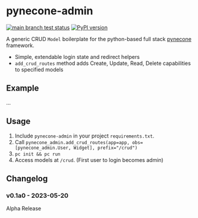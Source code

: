 # pynecone-admin

[![main branch test status](https://github.com/trivial-intelligence/pynecone-admin/actions/workflows/test.yml/badge.svg?branch=main)](https://github.com/trivial-intelligence/pynecone-admin/actions/workflows/test.yml?query=branch%3Amain)
[![PyPI version](https://badge.fury.io/py/pynecone-admin.svg)](https://pypi.org/project/pynecone-admin)

A generic CRUD `Model` boilerplate for the python-based full stack
[pynecone](https://pynecone.io) framework.

* Simple, extendable login state and redirect helpers
* `add_crud_routes` method adds Create, Update, Read, Delete
  capabilities to specified models

## Example

...

## Usage

1. Include `pynecone-admin` in your project `requirements.txt`.
2. Call `pynecone_admin.add_crud_routes(app=app, obs=[pynecone_admin.User, Widget], prefix="/crud")`
3. `pc init && pc run`
4. Access models at `/crud`. (First user to login becomes admin)

## Changelog

### v0.1a0 - 2023-05-20

Alpha Release
